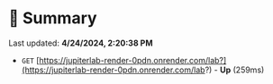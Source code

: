 # 📖 Summary
Last updated: **4/24/2024, 2:20:38 PM**

- `GET` [https://jupiterlab-render-0pdn.onrender.com/lab?](https://jupiterlab-render-0pdn.onrender.com/lab?) - **Up** (259ms)
